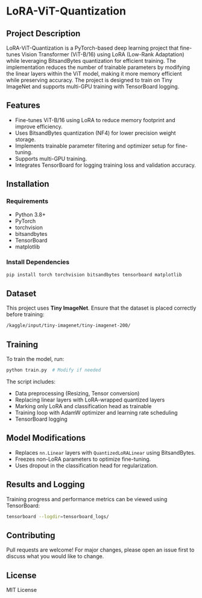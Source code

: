 # LoRA-ViT-Quantization

## Project Description
LoRA-ViT-Quantization is a PyTorch-based deep learning project that fine-tunes Vision Transformer (ViT-B/16) using LoRA (Low-Rank Adaptation) while leveraging BitsandBytes quantization for efficient training. The implementation reduces the number of trainable parameters by modifying the linear layers within the ViT model, making it more memory efficient while preserving accuracy. The project is designed to train on Tiny ImageNet and supports multi-GPU training with TensorBoard logging.

## Features
- Fine-tunes ViT-B/16 using LoRA to reduce memory footprint and improve efficiency.
- Uses BitsandBytes quantization (NF4) for lower precision weight storage.
- Implements trainable parameter filtering and optimizer setup for fine-tuning.
- Supports multi-GPU training.
- Integrates TensorBoard for logging training loss and validation accuracy.

## Installation
### Requirements
- Python 3.8+
- PyTorch
- torchvision
- bitsandbytes
- TensorBoard
- matplotlib

### Install Dependencies
```bash
pip install torch torchvision bitsandbytes tensorboard matplotlib
```

## Dataset
This project uses **Tiny ImageNet**. Ensure that the dataset is placed correctly before training:
```bash
/kaggle/input/tiny-imagenet/tiny-imagenet-200/
```

## Training
To train the model, run:
```bash
python train.py  # Modify if needed
```
The script includes:
- Data preprocessing (Resizing, Tensor conversion)
- Replacing linear layers with LoRA-wrapped quantized layers
- Marking only LoRA and classification head as trainable
- Training loop with AdamW optimizer and learning rate scheduling
- TensorBoard logging

## Model Modifications
- Replaces `nn.Linear` layers with `QuantizedLoRALinear` using BitsandBytes.
- Freezes non-LoRA parameters to optimize fine-tuning.
- Uses dropout in the classification head for regularization.

## Results and Logging
Training progress and performance metrics can be viewed using TensorBoard:
```bash
tensorboard --logdir=tensorboard_logs/
```

## Contributing
Pull requests are welcome! For major changes, please open an issue first to discuss what you would like to change.

## License
MIT License

